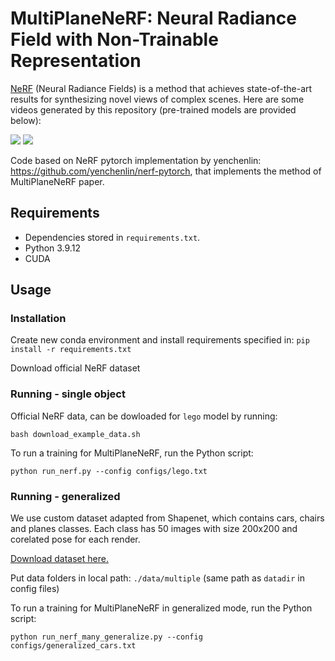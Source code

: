 # MultiPlaneNeRF: Neural Radiance Field with Non-Trainable Representation


[NeRF](http://www.matthewtancik.com/nerf) (Neural Radiance Fields) is a method that achieves state-of-the-art results for synthesizing novel views of complex scenes. Here are some videos generated by this repository (pre-trained models are provided below):

![](https://user-images.githubusercontent.com/7057863/78472232-cf374a00-7769-11ea-8871-0bc710951839.gif)
![](https://user-images.githubusercontent.com/7057863/78472235-d1010d80-7769-11ea-9be9-51365180e063.gif)

Code based on NeRF pytorch implementation by yenchenlin: https://github.com/yenchenlin/nerf-pytorch, that implements the method of MultiPlaneNeRF paper.

## Requirements
- Dependencies stored in `requirements.txt`.
- Python 3.9.12
- CUDA

## Usage

### Installation
Create new conda environment and install requirements specified in: `pip install -r requirements.txt`

Download official NeRF dataset

### Running - single object
Official NeRF data, can be dowloaded for `lego` model by running:
```
bash download_example_data.sh
```

To run a training for MultiPlaneNeRF, run the Python script:

```
python run_nerf.py --config configs/lego.txt
```

### Running - generalized

We use custom dataset adapted from Shapenet, which contains cars, chairs and planes classes. Each class has 50 images with size 200x200 and corelated pose for each render.

[Download dataset here.](https://ujchmura-my.sharepoint.com/:u:/g/personal/przemyslaw_spurek_uj_edu_pl/ETy5BPpf4ZFLorYEpXxhRRcBY1ASvCqDCgEX_h75Um6MlA?e=MTJdaj)

Put data folders in local path: `./data/multiple` (same path as `datadir` in config files)

To run a training for MultiPlaneNeRF in generalized mode, run the Python script:

```
python run_nerf_many_generalize.py --config configs/generalized_cars.txt
```
